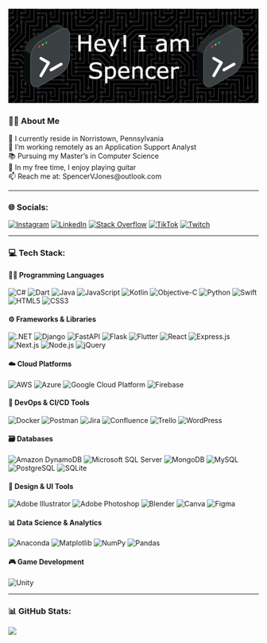 <p align="center">
  <img src="github-header-image.png" alt="GitHub Header Image" />
</p>

<h3 align="left">👩‍💻  About Me</h3>
💫 I currently reside in Norristown, Pennsylvania <br> 
🔭 I’m working remotely as an Application Support Analyst <br>
📚 Pursuing my Master’s in Computer Science <br>  
🎸 In my free time, I enjoy playing guitar <br>  
📫 Reach me at: SpencerVJones@outlook.com <br> 



--- 



### 🌐 Socials:
[![Instagram](https://img.shields.io/badge/Instagram-%23E4405F.svg?logo=Instagram&logoColor=white)](https://instagram.com/makes.spence) 
[![LinkedIn](https://img.shields.io/badge/LinkedIn-%230077B5.svg?logo=linkedin&logoColor=white)](https://linkedin.com/in/spencervjones) 
[![Stack Overflow](https://img.shields.io/badge/-Stackoverflow-FE7A16?logo=stack-overflow&logoColor=white)](https://stackoverflow.com/users/28842474/spencer-jones) 
[![TikTok](https://img.shields.io/badge/TikTok-%23000000.svg?logo=TikTok&logoColor=white)](https://tiktok.com/@makes.spence) 
[![Twitch](https://img.shields.io/badge/Twitch-%239146FF.svg?logo=Twitch&logoColor=white)](https://twitch.tv/makesspence) 

---


### 💻 Tech Stack:
#### 🧑‍💻 Programming Languages
<p align="left"> 
  <img title="C#" src="https://skillicons.dev/icons?i=cs"/> 
  <img title="Dart" src="https://skillicons.dev/icons?i=dart"/> 
  <img title="Java" src="https://skillicons.dev/icons?i=java"/> 
  <img title="JavaScript" src="https://skillicons.dev/icons?i=js"/> 
  <img title="Kotlin" src="https://skillicons.dev/icons?i=kotlin"/> 
  <img title="Objective-C" src="https://skillicons.dev/icons?i=apple"/> 
  <img title="Python" src="https://skillicons.dev/icons?i=python"/> 
  <img title="Swift" src="https://skillicons.dev/icons?i=swift"/> 

  <img title="HTML5" src="https://skillicons.dev/icons?i=html"/> 
  <img title="CSS3" src="https://skillicons.dev/icons?i=css"/> 
</p>

#### ⚙️ Frameworks & Libraries
<p align="left"> 
  <img title=".NET" src="https://skillicons.dev/icons?i=dotnet"/> 
  <img title="Django" src="https://skillicons.dev/icons?i=django"/> 
  <img title="FastAPI" src="https://skillicons.dev/icons?i=fastapi"/>
  <img title="Flask" src="https://skillicons.dev/icons?i=flask"/> 
  <img title="Flutter" src="https://skillicons.dev/icons?i=flutter"/> 
  
  <img title="React" src="https://skillicons.dev/icons?i=react"/>
  <img title="Express.js" src="https://skillicons.dev/icons?i=express"/> 
  <img title="Next.js" src="https://skillicons.dev/icons?i=nextjs"/> 
  <img title="Node.js" src="https://skillicons.dev/icons?i=nodejs"/> 
  
  <img title="jQuery" src="https://skillicons.dev/icons?i=jquery"/> 
</p>

#### ☁️ Cloud Platforms
<p align="left"> 
  <img title="AWS" src="https://skillicons.dev/icons?i=aws"/> 
  <img title="Azure" src="https://skillicons.dev/icons?i=azure"/> 
  <img title="Google Cloud Platform" src="https://skillicons.dev/icons?i=gcp"/> 
  <img title="Firebase" src="https://skillicons.dev/icons?i=firebase"/> 
</p>

#### 🧰 DevOps & CI/CD Tools
<p align="left"> 
  <img title="Docker" src="https://skillicons.dev/icons?i=docker"/> 
  <img title="Postman" src="https://skillicons.dev/icons?i=postman"/> 
  
  <!-- Custom icons using URLs --> 
  <img title="Jira" src="https://play-lh.googleusercontent.com/_AZCbg39DTuk8k3DiPRASr9EwyW058pOfzvAu1DsfN9ygtbOlbuucmXaHJi5ooYbokQX" width="50"/> 
  <img title="Confluence" src="https://www.pillar.vc/playlist/wp-content/uploads/sites/3/2021/03/5_z16TbH_400x400.jpg" width="50"/> 
  <img title="Trello" src="https://cdn.brandfetch.io/trello.com/fallback/lettermark/theme/dark/h/256/w/256/icon?c=1bfwsmEH20zzEfSNTed" width="50"/> 

  <img title="WordPress" src="https://skillicons.dev/icons?i=wordpress"/>
</p>

#### 🗃️ Databases
<p align="left"> 
  <img title="Amazon DynamoDB" src="https://skillicons.dev/icons?i=dynamodb"/> 

  <!-- Custom icon using URL --> 
  <img title="Microsoft SQL Server" src="https://www.zdnet.com/a/img/resize/a5409f7deafd16e7f250c3e0bd1caf89b4ca1bc3/2020/09/16/1283a783-c6d2-4bf4-a525-c54d9ac472ce/mssql.png?auto=webp&fit=crop&height=1200&width=1200" width="50"/> 
  
  <img title="MongoDB" src="https://skillicons.dev/icons?i=mongodb"/>
  <img title="MySQL" src="https://skillicons.dev/icons?i=mysql"/> 
  <img title="PostgreSQL" src="https://skillicons.dev/icons?i=postgres"/> 
  <img title="SQLite" src="https://skillicons.dev/icons?i=sqlite"/> 
</p>

#### 🎨 Design & UI Tools
<p align="left"> 
  <img title="Adobe Illustrator" src="https://skillicons.dev/icons?i=illustrator"/> 
  <img title="Adobe Photoshop" src="https://skillicons.dev/icons?i=photoshop"/>
  <img title="Blender" src="https://skillicons.dev/icons?i=blender"/>
  
  <!-- Custom icon using URL --> 
  <img title="Canva" src="https://images-eds-ssl.xboxlive.com/image?url=4rt9.lXDC4H_93laV1_eHM0OYfiFeMI2p9MWie0CvL99U4GA1gf6_kayTt_kBblFwHwo8BW8JXlqfnYxKPmmBb8YkqrmoFjcMUJULGOJelB2xofORzok428pzl5FOCZ1jR6d6AlsapO6I1.UnqojcWdNNZUQOxtY.YjIfJF3TqY-&format=source" width="50"/>
  
  <img title="Figma" src="https://skillicons.dev/icons?i=figma"/> 
</p>

#### 📊 Data Science & Analytics
<p align="left"> 
  <img title="Anaconda" src="https://skillicons.dev/icons?i=anaconda"/> 

  <!-- Custom icons using URLs --> 
  <img title="Matplotlib" src="https://encrypted-tbn0.gstatic.com/images?q=tbn:ANd9GcRd_3-4JIsx_ivTrRU-mA0jFcjLVsLzdU99TQ&s" width="50" alt="Matplotlib"/>
  <img title="NumPy" src="https://encrypted-tbn0.gstatic.com/images?q=tbn:ANd9GcSD7A1LMhho6nOw1ePGDxhc_KDWsK9kKmdDL3faqNE_kM8__7CxgdQhUwjmRVXIoHGcD0I&usqp=CAU" width="50"/> 
  <img title="Pandas" src="https://encrypted-tbn0.gstatic.com/images?q=tbn:ANd9GcTCpCB6Du8H6Lrm5WIbDcdW59uqoSiL-eeTlw&s" width="50"/>
</p>

#### 🎮 Game Development
<p align="left"> 
  <img title="Unity" src="https://skillicons.dev/icons?i=unity"/> 
</p>

---


### 📊 GitHub Stats:
![](https://github-readme-stats.vercel.app/api/top-langs/?username=SpencerVJones&theme=dark&hide_border=false&include_all_commits=false&count_private=false&layout=compact)

